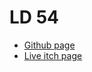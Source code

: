# LD 54

- [Github page](https://radmars.github.io/ld54/)
- [Live itch page](http://radmars.itch.io)
